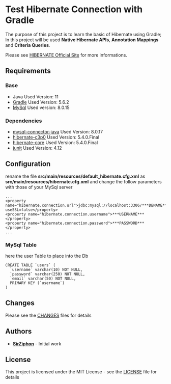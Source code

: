 # Test Hibernate Connection with Gradle

The purpose of this project is to learn the basic of Hibernate using Gradle;
In this project will be used **Native Hibernate APIs**, **Annotation Mappings**
and **Criteria Queries**.

Please see [HIBERNATE Official Site](https://hibernate.org) for more informations.

## Requirements

### Base
* Java Used Version: 11
* [Gradle](https://gradle.org/) Used Version: 5.6.2
* [MySql](https://www.mysql.com) Used version: 8.0.15


### Dependencies

* [mysql-connector-java](https://bintray.com/bintray/jcenter/mysql%3Amysql-connector-java) Used Version: 8.0.17
* [hibernate-c3p0](https://bintray.com/bintray/jcenter/org.hibernate%3Ahibernate-c3p0/5.4.0.Final) Used Version: 5.4.0.Final
* [hibernate-core](https://bintray.com/bintray/jcenter/org.hibernate%3Ahibernate-core/5.4.0.Final) Used Version: 5.4.0.Final
* [junit](https://bintray.com/bintray/jcenter/junit%3Ajunit) Used Version: 4.12

## Configuration

rename the file  **src/main/resources/default_hibernate.cfg.xml** as **src/main/resources/hibernate.cfg.xml** and change the follow parameters with those of your MySql server
```
...
<property name="hibernate.connection.url">jdbc:mysql://localhost:3306/***DBNAME***?useSSL=false</property>
<property name="hibernate.connection.username">***USERNAME***</property>
<property name="hibernate.connection.password">***PASSWORD***</property>
...
```

### MySql Table

here the user Table to place into the Db
```
CREATE TABLE `users` (
  `username` varchar(10) NOT NULL,
  `password` varchar(250) NOT NULL,
  `email` varchar(50) NOT NULL,
  PRIMARY KEY (`username`)
)
```

## Changes 
Please see the [CHANGES](CHANGES.md) files for details

## Authors

* **[SirZiphon](https://github.com/SirZiphon)** - Initial work

## License

This project is licensed under the MIT License - see the [LICENSE](LICENSE) file for details
